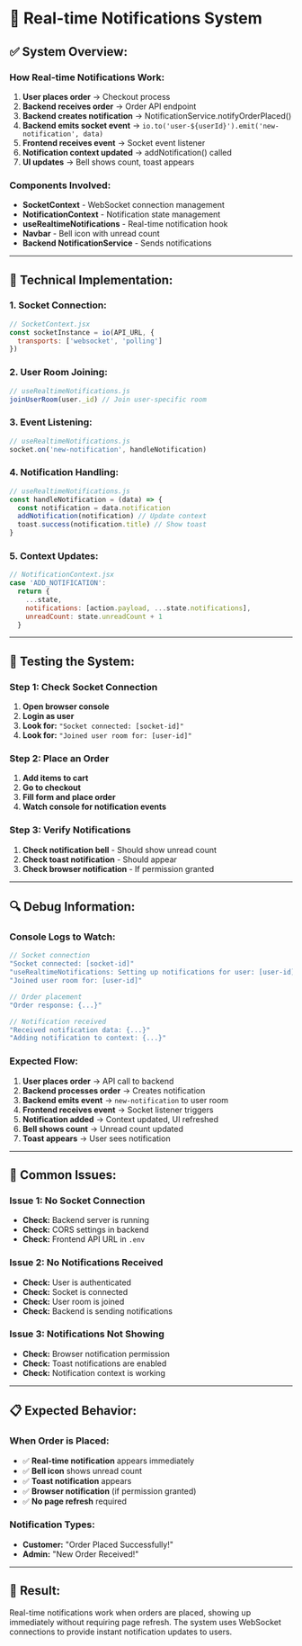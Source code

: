 # 🔔 Real-time Notifications System

## ✅ **System Overview:**

### **How Real-time Notifications Work:**
1. **User places order** → Checkout process
2. **Backend receives order** → Order API endpoint
3. **Backend creates notification** → NotificationService.notifyOrderPlaced()
4. **Backend emits socket event** → `io.to('user-${userId}').emit('new-notification', data)`
5. **Frontend receives event** → Socket event listener
6. **Notification context updated** → addNotification() called
7. **UI updates** → Bell shows count, toast appears

### **Components Involved:**
- **SocketContext** - WebSocket connection management
- **NotificationContext** - Notification state management
- **useRealtimeNotifications** - Real-time notification hook
- **Navbar** - Bell icon with unread count
- **Backend NotificationService** - Sends notifications

---

## 🔧 **Technical Implementation:**

### **1. Socket Connection:**
```javascript
// SocketContext.jsx
const socketInstance = io(API_URL, {
  transports: ['websocket', 'polling']
})
```

### **2. User Room Joining:**
```javascript
// useRealtimeNotifications.js
joinUserRoom(user._id) // Join user-specific room
```

### **3. Event Listening:**
```javascript
// useRealtimeNotifications.js
socket.on('new-notification', handleNotification)
```

### **4. Notification Handling:**
```javascript
// useRealtimeNotifications.js
const handleNotification = (data) => {
  const notification = data.notification
  addNotification(notification) // Update context
  toast.success(notification.title) // Show toast
}
```

### **5. Context Updates:**
```javascript
// NotificationContext.jsx
case 'ADD_NOTIFICATION':
  return {
    ...state,
    notifications: [action.payload, ...state.notifications],
    unreadCount: state.unreadCount + 1
  }
```

---

## 🧪 **Testing the System:**

### **Step 1: Check Socket Connection**
1. **Open browser console**
2. **Login as user**
3. **Look for:** `"Socket connected: [socket-id]"`
4. **Look for:** `"Joined user room for: [user-id]"`

### **Step 2: Place an Order**
1. **Add items to cart**
2. **Go to checkout**
3. **Fill form and place order**
4. **Watch console for notification events**

### **Step 3: Verify Notifications**
1. **Check notification bell** - Should show unread count
2. **Check toast notification** - Should appear
3. **Check browser notification** - If permission granted

---

## 🔍 **Debug Information:**

### **Console Logs to Watch:**
```javascript
// Socket connection
"Socket connected: [socket-id]"
"useRealtimeNotifications: Setting up notifications for user: [user-id]"
"Joined user room for: [user-id]"

// Order placement
"Order response: {...}"

// Notification received
"Received notification data: {...}"
"Adding notification to context: {...}"
```

### **Expected Flow:**
1. **User places order** → API call to backend
2. **Backend processes order** → Creates notification
3. **Backend emits event** → `new-notification` to user room
4. **Frontend receives event** → Socket listener triggers
5. **Notification added** → Context updated, UI refreshed
6. **Bell shows count** → Unread count updated
7. **Toast appears** → User sees notification

---

## 🚨 **Common Issues:**

### **Issue 1: No Socket Connection**
- **Check:** Backend server is running
- **Check:** CORS settings in backend
- **Check:** Frontend API URL in `.env`

### **Issue 2: No Notifications Received**
- **Check:** User is authenticated
- **Check:** Socket is connected
- **Check:** User room is joined
- **Check:** Backend is sending notifications

### **Issue 3: Notifications Not Showing**
- **Check:** Browser notification permission
- **Check:** Toast notifications are enabled
- **Check:** Notification context is working

---

## 📋 **Expected Behavior:**

### **When Order is Placed:**
- ✅ **Real-time notification** appears immediately
- ✅ **Bell icon** shows unread count
- ✅ **Toast notification** appears
- ✅ **Browser notification** (if permission granted)
- ✅ **No page refresh** required

### **Notification Types:**
- **Customer:** "Order Placed Successfully!"
- **Admin:** "New Order Received!"

---

## 🎯 **Result:**
Real-time notifications work when orders are placed, showing up immediately without requiring page refresh. The system uses WebSocket connections to provide instant notification updates to users.
